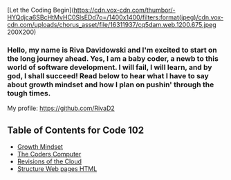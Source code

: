 [Let the Coding Begin](https://cdn.vox-cdn.com/thumbor/-HYQdjca6SBcHtMvHC0SlsEDd7o=/1400x1400/filters:format(jpeg)/cdn.vox-cdn.com/uploads/chorus_asset/file/16311937/cq5dam.web.1200.675.jpeg 200X200)


### Hello, my name is Riva Davidowski and I'm excited to start on the long journey ahead. Yes, I am a baby coder, a newb to this world of software development. I will fail, I will learn, and by god, I shall succeed! Read below to hear what I have to say about growth mindset and how I plan on pushin' through the tough times. 

My profile: <https://github.com/RivaD2>


## Table of Contents for Code 102

* [Growth Mindset](growthmindset.md)
* [The Coders Computer](coder-computers.md)
* [Revisions of the Cloud](revisions.md)
* [Structure Web pages HTML](html.md)